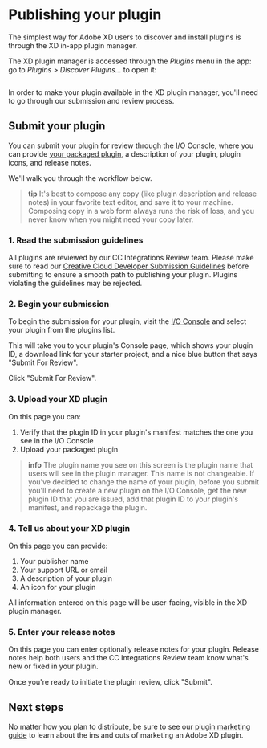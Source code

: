 # Publishing your plugin

The simplest way for Adobe XD users to discover and install plugins is through the XD in-app plugin manager.

The XD plugin manager is accessed through the _Plugins_ menu in the app: go to _Plugins > Discover Plugins..._ to open it:

![]()

In order to make your plugin available in the XD plugin manager, you'll need to go through our submission and review process.


## Submit your plugin

You can submit your plugin for review through the I/O Console, where you can provide [your packaged plugin](./packaging.md), a description of your plugin, plugin icons, and release notes.

We'll walk you through the workflow below.

> **tip**
> It's best to compose any copy (like plugin description and release notes) in your favorite text editor, and save it to your machine. Composing copy in a web form always runs the risk of loss, and you never know when you might need your copy later.

### 1. Read the submission guidelines

All plugins are reviewed by our CC Integrations Review team. Please make sure to read our [Creative Cloud Developer Submission Guidelines](https://partners.adobe.com/exchangeprogram/creativecloud/build/dev-submission-guidelines.html) before submitting to ensure a smooth path to publishing your plugin. Plugins violating the guidelines may be rejected.


### 2. Begin your submission

To begin the submission for your plugin, visit the [I/O Console](https://console.adobe.io/plugins) and select your plugin from the plugins list.

This will take you to your plugin's Console page, which shows your plugin ID, a download link for your starter project, and a nice blue button that says "Submit For Review".

Click "Submit For Review".


### 3. Upload your XD plugin

On this page you can:

1. Verify that the plugin ID in your plugin's manifest matches the one you see in the I/O Console
1. Upload your packaged plugin

> **info**
> The plugin name you see on this screen is the plugin name that users will see in the plugin manager. This name is not changeable. If you've decided to change the name of your plugin, before you submit you'll need to create a new plugin on the I/O Console, get the new plugin ID that you are issued, add that plugin ID to your plugin's manifest, and repackage the plugin.

### 4. Tell us about your XD plugin

On this page you can provide:

1. Your publisher name
1. Your support URL or email
1. A description of your plugin
1. An icon for your plugin

All information entered on this page will be user-facing, visible in the XD plugin manager.

### 5. Enter your release notes

On this page you can enter optionally release notes for your plugin. Release notes help both users and the CC Integrations Review team know what's new or fixed in your plugin.

Once you're ready to initiate the plugin review, click "Submit".


## Next steps

No matter how you plan to distribute, be sure to see our [plugin marketing guide](./marketing) to learn about the ins and outs of marketing an Adobe XD plugin.
